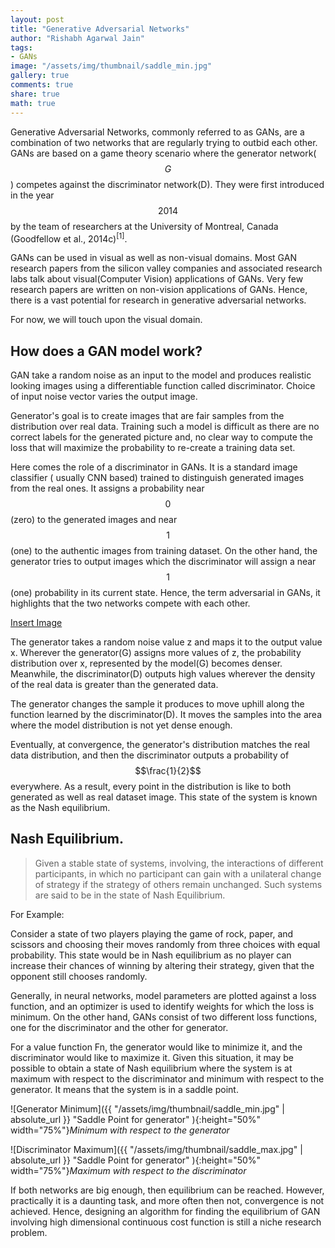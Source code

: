 ```yaml
---
layout: post
title: "Generative Adversarial Networks"
author: "Rishabh Agarwal Jain"
tags:
- GANs
image: "/assets/img/thumbnail/saddle_min.jpg"
gallery: true
comments: true
share: true
math: true
---
```



Generative Adversarial Networks, commonly referred to as GANs, are a combination of two networks that are regularly trying to outbid each other. GANs are based on a game theory scenario where the generator network($$G$$) competes against the discriminator network(D). They were first introduced in the year $$2014$$ by the team of researchers at the University of Montreal, Canada (Goodfellow et al., 2014c)<sup>[1]</sup>.

GANs can be used in visual as well as non-visual domains.  Most GAN research papers from the silicon valley companies and associated research labs talk about visual(Computer Vision) applications of GANs. Very few research papers are written on non-vision applications of GANs. Hence, there is a vast potential for research in generative adversarial networks.

For now, we will touch upon the visual domain.

## How does a GAN model work?

GAN take a random noise as an input to the model and produces realistic looking images using a differentiable function called discriminator. Choice of input noise vector varies the output image. 

Generator's goal is to create images that are fair samples from the distribution over real data. Training such a model is difficult as there are no correct labels for the generated picture and, no clear way to compute the loss that will maximize the probability to re-create a training data set.

Here comes the role of a discriminator in GANs. It is a standard image classifier ( usually CNN based) trained to distinguish generated images from the real ones. It assigns a probability near $$0$$(zero) to the generated images and near $$1$$(one) to the authentic images from training dataset. On the other hand, the generator tries to output images which the discriminator will assign a near $$1$$(one) probability in its current state. Hence, the term adversarial in GANs, it highlights that the two networks compete with each other.

[Insert Image](Image)

The generator takes a random noise value z and maps it to the output value x. Wherever the generator(G) assigns more values of z, the probability distribution over x, represented by the model(G) becomes denser. Meanwhile, the discriminator(D) outputs high values wherever the density of the real data is greater than the generated data.

The generator changes the sample it produces to move uphill along the function learned by the discriminator(D). It moves the samples into the area where the model distribution is not yet dense enough.

Eventually, at convergence, the generator's distribution matches the real data distribution, and then the discriminator outputs a probability of $$\frac{1}{2}$$ everywhere. As a result, every point in the distribution is like to both generated as well as real dataset image. This state of the system is known as the Nash equilibrium.

## Nash Equilibrium.

<blockquote>
    <p> Given a stable state of systems, involving, the interactions of different participants, in which no participant can gain with a unilateral change of strategy if the strategy of others remain unchanged.  Such systems are said to be in the state of Nash Equilibrium.</p>
</blockquote>

For Example:

Consider a state of two players playing the game of rock, paper, and scissors and choosing their moves randomly from three choices with equal probability. This state would be in Nash equilibrium as no player can increase their chances of winning by altering their strategy, given that the opponent still chooses randomly. 

Generally, in neural networks, model parameters are plotted against a loss function, and an optimizer is used to identify weights for which the loss is minimum. On the other hand, GANs consist of two different loss functions, one for the discriminator and the other for generator.

For a value function Fn, the generator would like to minimize it, and the discriminator would like to maximize it. Given this situation, it may be possible to obtain a state of Nash equilibrium where the system is at maximum with respect to the discriminator and minimum with respect to the generator.  It means that the system is in a saddle point.

![Generator Minimum]({{ "/assets/img/thumbnail/saddle_min.jpg" | absolute_url }} "Saddle Point for generator" ){:height="50%" width="75%"}_Minimum with respect to the generator_ 

![Discriminator Maximum]({{ "/assets/img/thumbnail/saddle_max.jpg" | absolute_url }} "Saddle Point for generator" ){:height="50%" width="75%"}_Maximum with respect to the discriminator_


If both networks are big enough, then equilibrium can be reached. However, practically it is a daunting task, and more often then not, convergence is not achieved. Hence, designing an algorithm for finding the equilibrium of GAN involving high dimensional continuous cost function is still a niche research problem.

